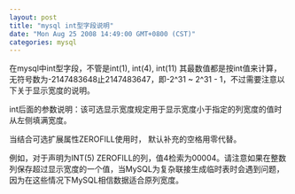 ```yaml
---
layout: post
title: "mysql int型字段说明"
date: "Mon Aug 25 2008 14:49:00 GMT+0800 (CST)"
categories: mysql
---
```


在mysql中int型字段，不管是int(1), int(4), int(11) 其最数值都是按int值来计算，无符号数为-2147483648止2147483647，即-2^31 ~ 2^31 - 1，不过需要注意以下关于显示宽度的说明。

int后面的参数说明：该可选显示宽度规定用于显示宽度小于指定的列宽度的值时从左侧填满宽度。

当结合可选扩展属性ZEROFILL使用时， 默认补充的空格用零代替。

例如，对于声明为INT(5) ZEROFILL的列，值4检索为00004。请注意如果在整数列保存超过显示宽度的一个值，当MySQL为复杂联接生成临时表时会遇到问题，因为在这些情况下MySQL相信数据适合原列宽度。
